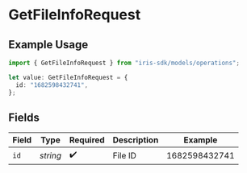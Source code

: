 # GetFileInfoRequest

## Example Usage

```typescript
import { GetFileInfoRequest } from "iris-sdk/models/operations";

let value: GetFileInfoRequest = {
  id: "1682598432741",
};
```

## Fields

| Field              | Type               | Required           | Description        | Example            |
| ------------------ | ------------------ | ------------------ | ------------------ | ------------------ |
| `id`               | *string*           | :heavy_check_mark: | File ID            | 1682598432741      |